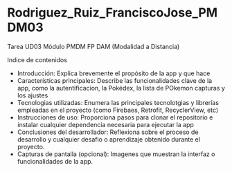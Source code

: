 # Rodriguez_Ruiz_FranciscoJose_PMDM03
Tarea UD03 Módulo PMDM FP DAM (Modalidad a Distancia)

Indice de contenidos
- Introducción: Explica brevemente el propósito de la app y que hace
- Características principales: Describe las funcionalidades clave de la app, como la autentificacion, la Pokédex, la lista de POkemon capturas y los ajustes
- Tecnologias utilizadas: Enumera las principales tecnolotgias y librerías empleadas en el proyecto (como Firebaes, Retrofit, RecyclerView, etc)
- Instrucciones de uso: Proporciona pasos para clonar el repositorio e instalar cualquier dependencia necesaria para ejecutar la app
- Conclusiones del desarrollador: Reflexiona sobre el proceso de desarrollo y cualquier desafio o aprendizaje obtenido durante el proyecto.
- Capturas de pantalla (opcional): Imagenes que muestran la interfaz o funcionalidades de la app.

